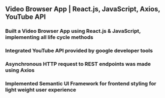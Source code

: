 ## Video Browser App | React.js, JavaScript, Axios, YouTube API 
### Built a Video Browser App using React.js & JavaScript, implementing all life cycle methods
### Integrated YouTube API provided by google developer tools
### Asynchronous HTTP request to REST endpoints was made using Axios
### Implemented Semantic UI Framework for frontend styling for light weight user experience
